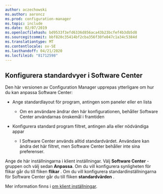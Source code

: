 ```yaml
---
author: aczechowski
ms.author: aaroncz
ms.prod: configuration-manager
ms.topic: include
ms.date: 02/07/2019
ms.openlocfilehash: bd9533f3efd6336d856aca43b23bcfef4b3db5d8
ms.sourcegitcommit: bbf820c35414bf2cba356f30fe047c1a34c5384d
ms.translationtype: MT
ms.contentlocale: sv-SE
ms.lasthandoff: 04/21/2020
ms.locfileid: "81712598"
---
```

## <a name="configure-default-views-in-software-center"></a><a name="bkmk_swctr"></a>Konfigurera standardvyer i Software Center
<!--3612112-->

Den här versionen av Configuration Manager upprepas ytterligare om hur du kan anpassa Software Center:
 
- Ange standardlayout för program, antingen som paneler eller en lista  

    - Om en användare ändrar den här konfigurationen, behåller Software Center användarnas önskemål i framtiden  

- Konfigurera standard program filtret, antingen alla eller nödvändiga appar  

    - I Software Center används alltid standardvärdet. Användare kan ändra det här filtret, men Software Center behåller inte sina preferenser.    

Ange de här inställningarna i klient inställningar. Välj **Software Center** -gruppen och välj sedan **Anpassa**. Om du vill konfigurera synligheten för flikar går du till fliken **flikar** . Om du vill konfigurera standardinställningarna för Software Center går du till fliken **standardvärden** . 

Mer information finns i [om klient inställningar](../../../../clients/deploy/about-client-settings.md#software-center).

